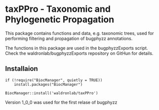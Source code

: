 # taxPPro - Taxonomic and Phylogenetic Propagation

This package contains functions and data, e.g. taxonomic trees, used for
performing filtering and propagation of bugphyzz annotations.

The functions in this package are used in the bugphyzzExports script.
Check the waldronlab/bugphyzzExports repository on GitHun for details.

## Installaion

```
if (!require("BiocManager", quietly = TRUE))
    install.packages("BiocManager")

BiocManager::install('waldronlab/taxPPro')
```

Version 1_0_0 was used for the first relase of bugphyzz

